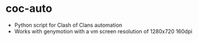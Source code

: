 # coc-auto
* Python script for Clash of Clans automation
* Works with genymotion with a vm screen resolution of 1280x720 160dpi
